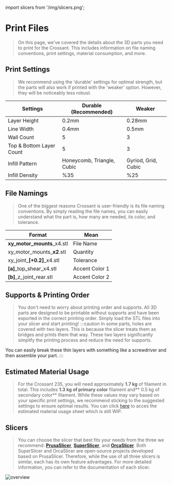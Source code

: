 
import slicers from '/img/slicers.png';

# Print Files
>On this page, we've covered the details about the 3D parts you need to print for the Crossant. This includes information on file naming conventions, print settings, material consumption, and more.

## Print Settings
>We recommend using the 'durable' settings for optimal strength, but the parts will also work if printed with the 'weaker' option. However, they will be noticeably less robust.
<table>
  <thead>
    <tr>
      <th>Settings</th>
      <th>Durable (Recommended)</th>
      <th>Weaker</th>
    </tr>
  </thead>
  <tbody>
    <tr>
      <td>Layer Height</td>
      <td>0.2mm</td>
      <td>0.28mm</td>
    </tr>
    <tr>
      <td>Line Width</td>
      <td>0.4mm</td>
      <td>0.5mm</td>
    </tr>
    <tr>
      <td>Wall Count</td>
      <td>5</td>
      <td>3</td>
    </tr>
    <tr>
      <td>Top &amp; Bottom Layer Count</td>
      <td>5</td>
      <td>3</td>
    </tr>
    <tr>
      <td>Infill Pattern</td>
      <td>Honeycomb, Triangle, Cubic</td>
      <td>Gyriod, Grid, Cubic</td>
    </tr>
    <tr>
      <td>Infill Density</td>
      <td>%35</td>
      <td>%25</td>
    </tr>
  </tbody>
</table>

## File Namings
>One of the biggest reasons Crossant is user-friendly is its file naming conventions. By simply reading the file names, you can easily understand what the part is, how many are needed, its color, and tolerance.
<table>
  <thead>
    <tr>
      <th>Format</th>
      <th>Mean</th>
    </tr>
  </thead>
  <tbody>
    <tr>
      <td>
        <strong style={{ color: "#ffb201" }}>xy_motor_mounts</strong>_x4.stl
      </td>
      <td>File Name</td>
    </tr>
    <tr>
      <td>
        xy_motor_mounts_<strong style={{ color: "#ffb201" }}>x2</strong>.stl
      </td>
      <td>Quantity</td>
    </tr>
    <tr>
     <td>
       xy_joint_<strong style={{ color: "#ffb201" }}>[+0.2]</strong>_x4.stl
      </td>
      <td>Tolerance</td>
    </tr>
    <td>
        <strong style={{ color: "#ffb201" }}>[a]</strong>_top_shear_x4.stl
      </td>
      <td>Accent Color 1</td>
    <tr>
      <td>
        <strong style={{ color: "#ffb201" }}>[b]</strong>_z_joint_rear.stl
      </td>
      <td>Accent Color 2</td>
    </tr>
  </tbody>
</table>

## Supports & Printing Order
>You don't need to worry about printing order and supports. All 3D parts are designed to be printable without supports and have been exported in the correct printing order. Simply load the STL files into your slicer and start printing!
>:::caution
In some parts, holes are covered with two layers. This is because the slicer treats them as bridges and prints them that way. These two layers significantly simplify the printing process and reduce the need for supports.
>
You can easily break these thin layers with something like a screwdriver and then assemble your part.
:::

## Estimated Material Usage
>For the Crossant 235, you will need approximately **1.7 kg** of filament in total. This includes **1.3 kg of primary color** filament and** 0.5 kg of secondary color** filament. While these values may vary based on your specific print settings, we recommend sticking to the suggested settings to ensure optimal results. You can click [here](https://docs.google.com/spreadsheets/d/1RtJ5HZQiUQ9FG7aCbiwWdeYn1X8yEAY99f9AgUKDLBo/edit?usp=sharing) to acces the estimated material usage sheet which is still WIP.

## Slicers
>You can choose the slicer that best fits your needs from the three we recommend: **[PrusaSlicer](https://github.com/prusa3d/PrusaSlicer)**, **[SuperSlicer](https://github.com/supermerill/SuperSlicer)**, and **[OrcaSlicer](https://github.com/SoftFever/OrcaSlicer)**. Both SuperSlicer and OrcaSlicer are open-source projects developed based on PrusaSlicer. Therefore, while the use of all three slicers is similar, each has its own feature advantages. For more detailed information, you can refer to the documentation of each slicer.

<div style={{textAlign: 'center'}}>
  <img src={slicers} alt="overview" style={{width: 1000, opacity: 1}}/>
</div>
